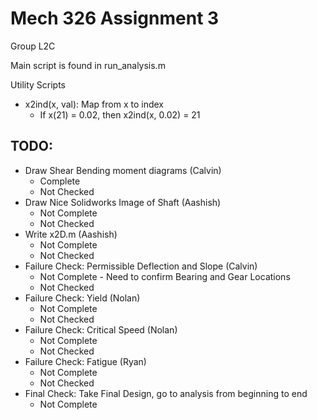 # Mech 326 Assignment 3

Group L2C

Main script is found in  run_analysis.m

Utility Scripts
- x2ind(x, val): Map from x to index
    * If x(21) = 0.02, then x2ind(x, 0.02) = 21

## TODO:
- Draw Shear Bending moment diagrams (Calvin)
    * Complete
    * Not Checked
- Draw Nice Solidworks Image of Shaft (Aashish)
    * Not Complete
    * Not Checked
- Write x2D.m (Aashish)
    * Not Complete
    * Not Checked
- Failure Check: Permissible Deflection and Slope (Calvin)
    * Not Complete - Need to confirm Bearing and Gear Locations
    * Not Checked
- Failure Check: Yield (Nolan)
    * Not Complete
    * Not Checked
- Failure Check: Critical Speed (Nolan)
    * Not Complete
    * Not Checked
- Failure Check: Fatigue (Ryan)
    * Not Complete
    * Not Checked
- Final Check: Take Final Design, go to analysis from beginning to end
    * Not Complete
